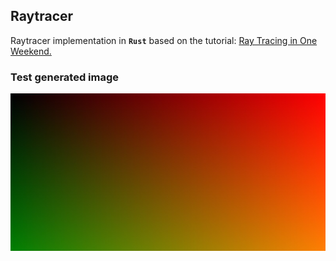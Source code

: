 ## Raytracer

Raytracer implementation in **`Rust`** based on the tutorial: [Ray Tracing in One Weekend.](https://raytracing.github.io/books/RayTracingInOneWeekend.html)

### Test generated image

![](example_renders/my_image.01.test_write_image.jpg)
